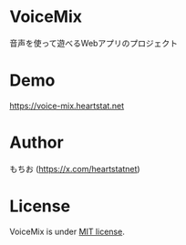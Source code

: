 # VoiceMix

音声を使って遊べるWebアプリのプロジェクト

# Demo

https://voice-mix.heartstat.net

# Author

もちお (https://x.com/heartstatnet)

# License

VoiceMix is under [MIT license](https://en.wikipedia.org/wiki/MIT_License).